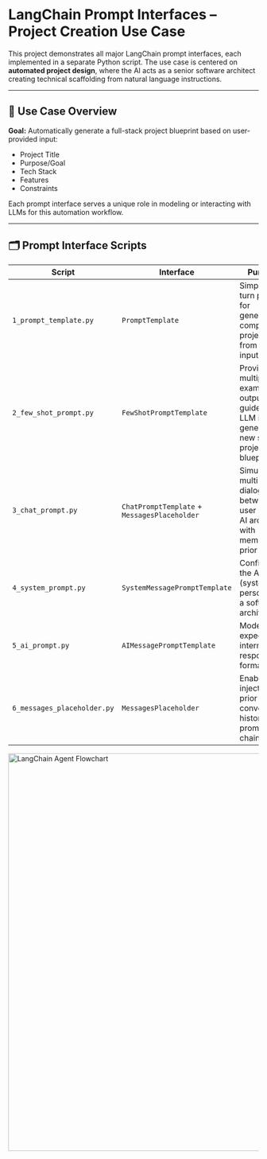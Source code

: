# LangChain Prompt Interfaces – Project Creation Use Case

This project demonstrates all major LangChain prompt interfaces, each implemented in a separate Python script. The use case is centered on **automated project design**, where the AI acts as a senior software architect creating technical scaffolding from natural language instructions.

---

## 🧠 Use Case Overview

**Goal:** Automatically generate a full-stack project blueprint based on user-provided input:
- Project Title
- Purpose/Goal
- Tech Stack
- Features
- Constraints

Each prompt interface serves a unique role in modeling or interacting with LLMs for this automation workflow.

---

## 🗂️ Prompt Interface Scripts

| Script | Interface | Purpose |
|--------|-----------|---------|
| `1_prompt_template.py` | `PromptTemplate` | Simple one-turn prompt for generating a complete project plan from static inputs. |
| `2_few_shot_prompt.py` | `FewShotPromptTemplate` | Provides multiple example outputs to guide the LLM in generating new similar project blueprints. |
| `3_chat_prompt.py` | `ChatPromptTemplate` + `MessagesPlaceholder` | Simulates a multi-turn dialog between the user and an AI architect with memory of prior turns. |
| `4_system_prompt.py` | `SystemMessagePromptTemplate` | Configures the AI’s role (system persona) as a software architect. |
| `5_ai_prompt.py` | `AIMessagePromptTemplate` | Models AI's expected or intermediate response formatting. |
| `6_messages_placeholder.py` | `MessagesPlaceholder` | Enables injection of prior conversation history into a prompt chain. |

<img src="sequence.svg" alt="LangChain Agent Flowchart" alt="Agent Flow" width="1200" height="800" />


